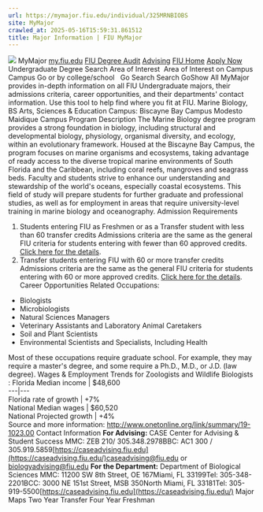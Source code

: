 ```yaml
---
url: https://mymajor.fiu.edu/individual/325MRNBIOBS
site: MyMajor
crawled_at: 2025-05-16T15:59:31.861512
title: Major Information | FIU MyMajor
---
```


![](https://mymajor.fiu.edu/assets/logo-T4VPR2BI.png)
MyMajor
[my.fiu.edu](https://my.fiu.edu/)
[FIU Degree Audit](https://dasa.fiu.edu/all-departments/advising/panther-success-hub/panther-degree-audit/)
[Advising](https://advising.fiu.edu)
[FIU Home](https://www.fiu.edu/)
[Apply Now](https://admissions.fiu.edu/)
Undergraduate Degree Search
Area of Interest
​
Area of Interest
on
Campus
​
Campus
Go
or by college/school
​
​
Go
Search
Search
GoShow All
MyMajor provides in-depth information on all FIU Undergraduate majors, their admissions criteria, career opportunities, and their departments' contact information. Use this tool to help find where you fit at FIU.
Marine Biology,
BS
Arts, Sciences & Education
Campus:
Biscayne Bay Campus
Modesto Maidique Campus
Program Description
The Marine Biology degree program provides a strong foundation in biology, including structural and developmental biology, physiology, organismal diversity, and ecology, within an evolutionary framework. Housed at the Biscayne Bay Campus, the program focuses on marine organisms and ecosystems, taking advantage of ready access to the diverse tropical marine environments of South Florida and the Caribbean, including coral reefs, mangroves and seagrass beds. Faculty and students strive to enhance our understanding and stewardship of the world's oceans, especially coastal ecosystems. This field of study will prepare students for further graduate and professional studies, as well as for employment in areas that require university-level training in marine biology and oceanography.
Admission Requirements
1. Students entering FIU as Freshmen or as a Transfer student with less than 60 transfer credits
Admissions criteria are the same as the general FIU criteria for students entering with fewer than 60 approved credits. [Click here for the details](http://admissions.fiu.edu/apply/freshman/).
2. Transfer students entering FIU with 60 or more transfer credits
Admissions criteria are the same as the general FIU criteria for students entering with 60 or more approved credits. [Click here for the details](http://admissions.fiu.edu/apply/transfer/).
Career Opportunities
Related Occupations:
  * Biologists
  * Microbiologists
  * Natural Sciences Managers
  * Veterinary Assistants and Laboratory Animal Caretakers
  * Soil and Plant Scientists
  * Environmental Scientists and Specialists, Including Health


Most of these occupations require graduate school. For example, they may require a master's degree, and some require a Ph.D., M.D., or J.D. (law degree).
Wages & Employment Trends for Zoologists and Wildlife Biologists :
Florida Median income | $48,600  
---|---  
Florida rate of growth | +7%  
National Median wages | $60,520  
National Projected growth | +4%  
Source and more information: <http://www.onetonline.org/link/summary/19-1023.00>
Contact Information
**For Advising:**
CASE Center for Advising & Student Success
MMC: ZEB 210/ 305.348.2978BBC: AC1 300 / 305.919.5859[https://caseadvising.fiu.edu](https://caseadvising.fiu.edu/)caseadvising@fiu.edu or biologyadvising@fiu.edu
**For the Department:**
Department of Biological Sciences
MMC: 11200 SW 8th Street, OE 167Miami, FL 33199Tel: 305-348-2201BCC: 3000 NE 151st Street, MSB 350North Miami, FL 33181Tel: 305-919-5500[https://caseadvising.fiu.edu](https://caseadvising.fiu.edu/)
Major Maps
Two Year Transfer
Four Year Freshman
